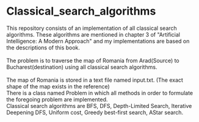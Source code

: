 # Classical_search_algorithms
This repository consists of an implementation of all classical search algorithms.
These algorithms are mentioned in chapter 3 of "Artificial Intelligence: A Modern Approach" and my implementations are based on the
descriptions of this book.<br />
<br />
The problem is to traverse the map of Romania from Arad(Source) to Bucharest(destination) using all classical search algorithms.<br />
<br />
The map of Romania is stored in a text file named input.txt. (The exact shape of the map exists in the reference)<br /> 
There is a class named Problem in which all methods in order to formulate the foregoing problem are implemented. <br/>
Classical search algorithms are BFS, DFS, Depth-Limited Search, Iterative Deepening DFS, Uniform cost, Greedy best-first search, AStar search. 
